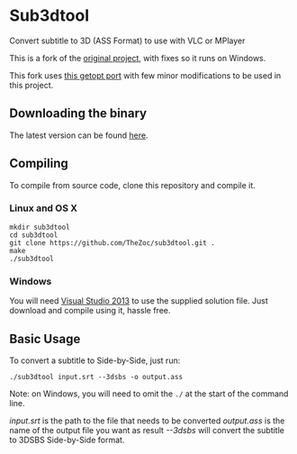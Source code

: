 # Sub3dtool
Convert subtitle to 3D (ASS Format) to use with VLC or MPlayer

This is a fork of the [original project](https://code.google.com/p/sub3dtool/), with fixes so it runs on Windows.

This fork uses [this getopt port](http://www.codeproject.com/Articles/157001/Full-getopt-Port-for-Unicode-and-Multibyte-Microso) with few minor modifications to be used in this project.

## Downloading the binary

The latest version can be found [here](https://github.com/TheZoc/sub3dtool/releases).

## Compiling

To compile from source code, clone this repository and compile it.

### Linux and OS X

```
mkdir sub3dtool
cd sub3dtool
git clone https://github.com/TheZoc/sub3dtool.git .
make
./sub3dtool
```

### Windows
You will need [Visual Studio 2013](http://www.visualstudio.com/en-us/products/visual-studio-express-vs.aspx) to use the supplied solution file.
Just download and compile using it, hassle free.

## Basic Usage
To convert a subtitle to Side-by-Side, just run:
```
./sub3dtool input.srt --3dsbs -o output.ass
```

Note: on Windows, you will need to omit the ```./``` at the start of the command line.

*input.srt* is the path to the file that needs to be converted
*output.ass* is the name of the output file you want as result
*--3dsbs* will convert the subtitle to 3DSBS Side-by-Side format.

